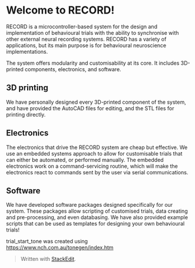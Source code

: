 # Welcome to RECORD!
RECORD is a microcontroller-based system for the design and implementation of behavioural trials with the ability to synchronise with other external neural recording systems. RECORD has a variety of applications, but its main purpose is for behavioural neuroscience implementations.

The system offers modularity and customisability at its core. It includes 3D-printed components, electronics, and software.
## 3D printing
We have personally designed every 3D-printed component of the system, and have provided the AutoCAD files for editing, and the STL files for printing directly. 
## Electronics
The electronics that drive the RECORD system are cheap but effective. We use an embedded systems approach to allow for customisable trials that can either be automated, or performed manually. The embedded electronics work on a command-servicing routine, which will make the electronics react to commands sent by the user via serial communications. 
## Software
We have developed software packages designed specifically for our system. These packages allow scripting of customised trials, data creating and pre-processing, and even databasing. We have also provided example scripts that can be used as templates for designing your own behavioural trials!

trial_start_tone was created using https://www.nch.com.au/tonegen/index.htm

> Written with [StackEdit](https://stackedit.io/).
<!--stackedit_data:
eyJoaXN0b3J5IjpbMTIzNTUwMDI1Nl19
-->
